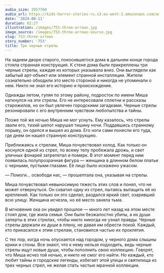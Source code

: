 ```yaml
---
audio_size: 2957760
audio_url: https://kids-horror-stories-ru.s3.eu-west-1.amazonaws.com/audio/753-three-arrows.mp3
date: '2024-08-11'
duration: 02:27
illustration: /images/753-three-arrows.jpg
image_source: /images/753-three-arrows-source.jpg
slug: 753-three-arrows
story_number: '753'
title: Три черные стрелы
---
```


На заднем дворе старого, покосившегося дома в дальнем конце города стояла странная конструкция. К стене дома были прикреплены три черные стрелы, каждая из которых указывала вниз. Они выглядели как забытый арт-объект или элемент странной инсталляции. Жители сознательно обходили это место стороной и никогда не упоминали о нем. Никто не знал его историю и происхождение.

Однажды летом, гуляя по этому району, подросток по имени Миша наткнулся на эти стрелы. Его не интересовали сплетни и рассказы старожилов, но он был увлечен городскими загадками. Черные стрелы резонировали с его внутренним чувством любопытства и тайны.

Позже той же ночью Миша не мог уснуть. Ему казалось, что стрелы звали его, тихий шепот нарушал тишину ночи. Поддавшись странному порыву, он оделся и вышел из дома. Его ноги сами понесли его туда, где днем он нашел странную конструкцию.

Приближаясь к стрелам, Миша почувствовал холод. Как только он коснулся одной из стрел, по всему телу пробежала дрожь, и свет уличных фонарей затрепетал и померк. В этот момент перед ним появилась полупрозрачная фигура — женщина в длинном белом платье с черными, пустыми глазами. Её лицо было искажено ужасом.

— Помоги... освободи нас, — прошептала она, указывая на стрелы.

Миша почувствовал невыносимую тяжесть этих слов и понял, что не может отвернуться. Он схватил одну из стрел, пытаясь вытащить её из креплений. Как только он это сделал, раздался яркий свет, озаривший всю улицу. Женщина исчезла, но её место заняла тьма.

В мгновение ока он увидел прошлое — много лет назад на этом месте стоял дом, где жила семья. Они были безжалостно убиты, а их души заперты в этих стрелах, чтобы никто никогда не узнал правды. Черные стрелы держали их души в плену, не давая им обрести покой. Каждый, кто прикасался к этим стрелам, становился частью их проклятия.

С тех пор, когда ночь опускается над городом, у черного дома слышны крики и стоны. Все знают, что к нему нельзя подходить, ведь черные стрелы ищут новые души, чтобы пополнить свою коллекцию. Говорят, что Миша исчез той ночью, и никто не смог его найти. Но каждый, кто любит тайны и городские легенды, избегает этой улицы и святилища из трех черных стрел, не желая стать частью мрачной коллекции.